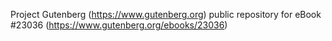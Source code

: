 Project Gutenberg (https://www.gutenberg.org) public repository for eBook #23036 (https://www.gutenberg.org/ebooks/23036)
